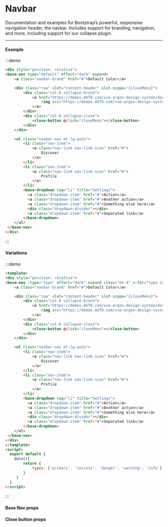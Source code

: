 # Navbar

Documentation and examples for Bootstrap’s powerful, responsive navigation header, the navbar. Includes support for branding, navigation, and more, including support for our collapse plugin.

<hr>

#### Example

:::demo
```html
<div style="position: relative">
<base-nav type="default" effect="dark" expand>
    <a class="navbar-brand" href="#">Default Color</a>

    <div class="row" slot="content-header" slot-scope="{closeMenu}">
        <div class="col-6 collapse-brand">
            <a href="https://demos.AUTO.com/vue-argon-design-system/documentation/">
                <img src="https://demos.AUTO.com/vue-argon-design-system/img/brand/blue.png">
            </a>
        </div>
        <div class="col-6 collapse-close">
            <close-button @click="closeMenu"></close-button>
        </div>
    </div>

    <ul class="navbar-nav ml-lg-auto">
        <li class="nav-item">
            <a class="nav-link nav-link-icon" href="#">
                Discover
            </a>
        </li>
        <li class="nav-item">
            <a class="nav-link nav-link-icon" href="#">
                Profile
            </a>
        </li>
        <base-dropdown tag="li" title="Settings">
          <a class="dropdown-item" href="#">Action</a>
          <a class="dropdown-item" href="#">Another action</a>
          <a class="dropdown-item" href="#">Something else here</a>
          <div class="dropdown-divider"></div>
          <a class="dropdown-item" href="#">Separated link</a>
        </base-dropdown>
    </ul>
 </base-nav>
</div>
```
:::

#### Variations

:::demo
```html
<template>
<div style="position: relative">
<base-nav :type="type" effect="dark" expand class="mt-4" v-for="type in types" :key="type">
    <a class="navbar-brand" href="#">Default Color</a>

    <div class="row" slot="content-header" slot-scope="{closeMenu}">
        <div class="col-6 collapse-brand">
            <a href="https://demos.AUTO.com/vue-argon-design-system/documentation/">
                <img src="https://demos.AUTO.com/vue-argon-design-system/img/brand/blue.png">
            </a>
        </div>
        <div class="col-6 collapse-close">
            <close-button @click="closeMenu"></close-button>
        </div>
    </div>

    <ul class="navbar-nav ml-lg-auto">
        <li class="nav-item">
            <a class="nav-link nav-link-icon" href="#">
                Discover
            </a>
        </li>
        <li class="nav-item">
            <a class="nav-link nav-link-icon" href="#">
                Profile
            </a>
        </li>
        <base-dropdown tag="li" title="Settings">
          <a class="dropdown-item" href="#">Action</a>
          <a class="dropdown-item" href="#">Another action</a>
          <a class="dropdown-item" href="#">Something else here</a>
          <div class="dropdown-divider"></div>
          <a class="dropdown-item" href="#">Separated link</a>
        </base-dropdown>
    </ul>
 </base-nav>
</div>
</template>
<script>
  export default {
    data(){
        return {
            types: ['primary', 'success', 'danger', 'warning', 'info']
        }
     }
  }
</script>
```
:::


<script>
  export default {
    data(){
        return {
            types: ['primary', 'success', 'danger', 'warning', 'info']
        }
     }
  }
</script>

#### Base Nav props

<props-table component-name="base-nav"></props-table>

#### Close button props

<props-table component-name="close-button"></props-table>
